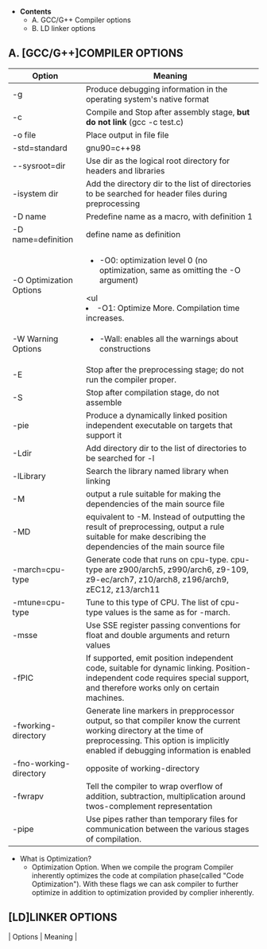 - **Contents**
  - A. GCC/G++ Compiler options
  - B. LD linker options

## A. [GCC/G++]COMPILER OPTIONS

| Option | Meaning |
| --- | --- |
| -g | Produce debugging information in the operating system's native format |
| -c | Compile and Stop after assembly stage, **but do not link** (gcc -c test.c) |
| -o file | Place output in file file |
| -std=standard | gnu90=c++98 |
| --sysroot=dir | Use dir as the logical root directory for headers and libraries |
| -isystem dir | Add the directory dir to the list of directories to be searched for header files during preprocessing |
| -D name | Predefine name as a macro, with definition 1 |
| -D name=definition | define name as definition |
| -O Optimization Options | <ul><li>-O0: optimization level 0 (no optimization, same as omitting the -O argument)</li></ul> <ul<li>-O1: Optimize More. Compilation time increases.</li></ul> |
| -W Warning Options | <ul><li>-Wall:   enables all the warnings about constructions</li></ul> |
| -E | Stop after the preprocessing stage; do not run the compiler proper.|
| -S | Stop after compilation stage, do not assemble |
| -pie | Produce a dynamically linked position independent executable on targets that support it |
| -Ldir | Add directory dir to the list of directories to be searched for -l |
| -lLibrary | Search the library named library when linking |
| -M | output a rule suitable for making the dependencies of the main source file |
| -MD | equivalent to -M. Instead of outputting the result of preprocessing, output a rule suitable for make describing the dependencies of the main source file |
| -march=cpu-type | Generate code that runs on cpu-type.  cpu-type are z900/arch5, z990/arch6, z9-109, z9-ec/arch7, z10/arch8, z196/arch9, zEC12, z13/arch11 |
| -mtune=cpu-type | Tune to this type of CPU. The list of cpu-type values is the same as for -march. |
| -msse | Use SSE register passing conventions for float and double arguments and return values |
| -fPIC | If supported, emit position independent code, suitable for dynamic linking. Position-independent code requires special support, and therefore works only on        certain machines. |
| -fworking-directory | Generate line markers in prepprocessor output, so that compiler know the current working directory at the time of preprocessing. This option is implicitly enabled if debugging information is enabled |
| -fno-working-directory | opposite of working-directory |
| -fwrapv | Tell the compiler to wrap overflow of addition, subtraction, multiplication around twos-complement representation |
| -pipe | Use pipes rather than temporary files for communication between the various stages of compilation. |


- What is Optimization?
  - Optimization Option. When we compile the program Compiler inherently optimizes the code at compilation phase(called "Code Optimization"). With these flags we can ask compiler to further optimize in addition to optimization provided by complier inherently.

## [LD]LINKER OPTIONS

| Options | Meaning |


